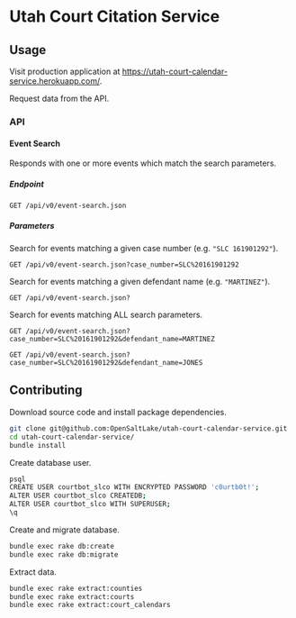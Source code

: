 # Utah Court Citation Service

## Usage

Visit production application at https://utah-court-calendar-service.herokuapp.com/.

Request data from the API.

### API

#### Event Search

Responds with one or more events which match the search parameters.

##### Endpoint

`GET /api/v0/event-search.json`

##### Parameters

Search for events matching a given case number (e.g. `"SLC 161901292"`).

`GET /api/v0/event-search.json?case_number=SLC%20161901292`

Search for events matching a given defendant name (e.g. `"MARTINEZ"`).

`GET /api/v0/event-search.json?`

Search for events matching ALL search parameters.

`GET /api/v0/event-search.json?case_number=SLC%20161901292&defendant_name=MARTINEZ`

`GET /api/v0/event-search.json?case_number=SLC%20161901292&defendant_name=JONES`

## Contributing

Download source code and install package dependencies.

```` sh
git clone git@github.com:OpenSaltLake/utah-court-calendar-service.git
cd utah-court-calendar-service/
bundle install
````

Create database user.

```` sh
psql
CREATE USER courtbot_slco WITH ENCRYPTED PASSWORD 'c0urtb0t!';
ALTER USER courtbot_slco CREATEDB;
ALTER USER courtbot_slco WITH SUPERUSER;
\q
````

Create and migrate database.

```` sh
bundle exec rake db:create
bundle exec rake db:migrate
````

Extract data.

```` sh
bundle exec rake extract:counties
bundle exec rake extract:courts
bundle exec rake extract:court_calendars
````
